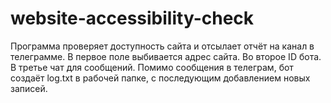 # website-accessibility-check
Программа проверяет доступность сайта и отсылает отчёт на канал в телеграмме.
В первое поле выбивается адрес сайта.
Во второе ID бота.
В третье чат для сообщений.
Помимо сообщения в телеграм, бот создаёт log.txt в рабочей папке, с последующим добавлением новых записей.
